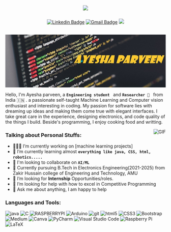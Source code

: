 <!--# Hey <img src="https://media.giphy.com/media/hvRJCLFzcasrR4ia7z/giphy.gif" width="40px">, I'm [Ayesha!](https://github.com/ayesha8) -->
<h1 align="center">
  <a href="https://git.io/typing-svg">
    <img src="https://readme-typing-svg.herokuapp.com/?lines=Hii,+There!+👋;This+side+Ayesha+Parveen;Fascinsting+to+meet+you!&center=true&size=31">
  </a>
</h1>


<div align="center">
  
[![Linkedin Badge](https://img.shields.io/badge/-ayeshaparveen-blue?style=flat&logo=Linkedin&logoColor=white&link=https://www.linkedin.com/in/ayesha-parveen-6620411bb/)](https://www.linkedin.com/in/ayesha-parveen-6620411bb/)
[![Gmail Badge](https://img.shields.io/badge/-ayeshaparveen111-c14438?style=flat&logo=Gmail&logoColor=white&link=mailto:aparveen111@myamu.ac.in)](mailto:aparveen111@myamu.ac.in)
![](https://komarev.com/ghpvc/?username=ayeshaparveen&style=flat&color=828bed)

</div>
<br>
<img align="center" alt="image" src="https://raw.githubusercontent.com/aparveen8/aparveen8/main/header1.jpg" class="center" width="900" />


Hello, I'm Ayesha parveen, a **`Engineering student `** and **`Researcher 🔭 `** from India 🇮🇳 . a passionate self-taught Machine Learning and Computer vision enthusiast and interesting in coding. My passion for software lies with dreaming up ideas and making them come true with elegant interfaces. I take great care in the experience, designing electronics, and code quality of the things I build. Beside's programming, I enjoy cooking food and writting.


  <img align="right" alt="GIF" src="https://media.giphy.com/media/836HiJc7pgzy8iNXCn/giphy.gif " />
  
### **Talking about Personal Stuffs:**

- 👨🏽‍💻 I’m currently working on [machine learning projects]
- 🌱 I’m currently learning almost **`everything like java, CSS, html, robotics.....`**
- 👯 I'm looking to collaborate on **`AI/ML`**
- 👷 Currently pursuing B.Tech in Electronics Engineering(2021-2025) from Zakir Hussain college of Engineering and Technology, AMU
- 💼 I’m looking for **Internship** Opportunities/roles.
- 🤔 I’m looking for help with how to excel in Competitive Programming
- 💬 Ask me about anything, I am happy to help

### **Languages and Tools:**  

<p>
  <img alt="java" src="https://img.shields.io/badge/java-%230db7ed.svg?style=for-the-badge&logo=java&logoColor=white" />
  <img alt="C" src="https://img.shields.io/badge/C-red.svg?style=for-the-badge&logo=C&logoColor=white" />
  <img alt="RASPBERRYPI" src="https://camo.githubusercontent.com/5a19333ccd9cc87637214d3a5c251c8fa43bf4e18ae84b1b4f78d150350a64c9/68747470733a2f2f696d672e736869656c64732e696f2f62616467652f2d52617370626572727950692d4335314134413f7374796c653d666f722d7468652d6261646765266c6f676f3d5261737062657272792d5069" />
  <img alt="Arduino" src="https://img.shields.io/badge/-Arduino-00979D?style=for-the-badge&logo=Arduino&logoColor=white" />
  <img alt="git" src="https://img.shields.io/badge/git-%23F05033.svg?style=for-the-badge&logo=git&logoColor=white" />
  <img alt="html5" src="https://img.shields.io/badge/html5-%23E34F26.svg?style=for-the-badge&logo=html5&logoColor=white" />
  <img alt="CSS3" src="https://img.shields.io/badge/css3-%231572B6.svg?style=for-the-badge&logo=css3&logoColor=white" />
  <img alt="Bootstrap" src="https://img.shields.io/badge/bootstrap-%23563D7C.svg?style=for-the-badge&logo=bootstrap&logoColor=white" />
   <img alt="Medium" src="https://img.shields.io/badge/Medium-12100E?style=for-the-badge&logo=medium&logoColor=white" />
  <img alt="Canva" src="https://img.shields.io/badge/Canva-%2300C4CC.svg?style=for-the-badge&logo=Canva&logoColor=white" />
  <img alt="PyCharm" src="https://img.shields.io/badge/pycharm-143?style=for-the-badge&logo=pycharm&logoColor=black&color=black&labelColor=green" />
   <img alt="Visual Studio Code" src="https://img.shields.io/badge/VisualStudioCode-0078d7.svg?style=for-the-badge&logo=visual-studio-code&logoColor=white" />
  <img alt="Raspberry Pi" src="https://img.shields.io/badge/-RaspberryPi-C51A4A?style=for-the-badge&logo=Raspberry-Pi" />
  <img alt="LaTeX" src="https://img.shields.io/badge/latex-%23008080.svg?style=for-the-badge&logo=latex&logoColor=white" />
</p>
